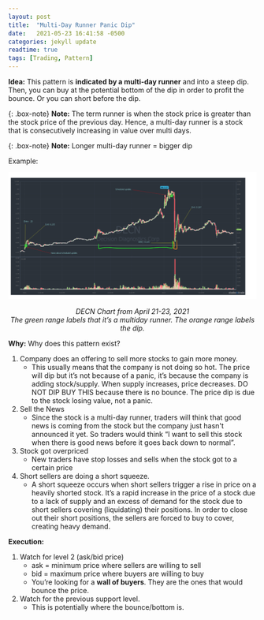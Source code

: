 ```yaml
---
layout: post
title:  "Multi-Day Runner Panic Dip"
date:   2021-05-23 16:41:58 -0500
categories: jekyll update
readtime: true
tags: [Trading, Pattern]
---
```

**Idea:** This pattern is **indicated by a multi-day runner** and into a steep dip. Then, you can buy at the potential bottom of the dip in order to profit the bounce. Or you can short before the dip.

{: .box-note}
**Note:** The term runner is when the stock price is greater than the stock price of the previous day. Hence, a multi-day runner is a stock that is consecutively increasing in value over multi days.

{: .box-note}
**Note:** Longer multi-day runner = bigger dip

Example:

![DECN Chart from April 21-23, 2021](../assets/img/DECN-Example.png)
<figcaption align = "center"><i>DECN Chart from April 21-23, 2021</i><br><i>The green range labels that it’s a multiday runner. The orange range labels the dip.</i></figcaption>

**Why:** Why does this pattern exist?
1. Company does an offering to sell more stocks to gain more money. 
    * This usually means that the company is not doing so hot. The price will dip but it’s not because of a panic, it’s because the company is adding stock/supply. When supply increases, price decreases. DO NOT DIP BUY THIS because there is no bounce. The price dip is due to the stock losing value, not a panic. 
2. Sell the News
    * Since the stock is a multi-day runner, traders will think that good news is coming from the stock but the company just hasn't announced it yet. So traders would think “I want to sell this stock when there is good news before it goes back down to normal”.
3. Stock got overpriced
    * New traders have stop losses and sells when the stock got to a certain price
4. Short sellers are doing a short squeeze. 
    * A short squeeze occurs when short sellers trigger a rise in price on a heavily shorted stock. It’s a rapid increase in the price of a stock due to a lack of supply and an excess of demand for the stock due to short sellers covering (liquidating) their positions. In order to close out their short positions, the sellers are forced to buy to cover, creating heavy demand.

**Execution:**
1. Watch for level 2 (ask/bid price)
    * ask = minimum price where sellers are willing to sell
    * bid = maximum price where buyers are willing to buy
    * You’re looking for a **wall of buyers**. They are the ones that would bounce the price.
2. Watch for the previous support level. 
    * This is potentially where the bounce/bottom is.




